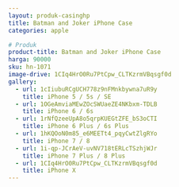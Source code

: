 ```yaml
---
layout: produk-casinghp
title: Batman and Joker iPhone Case
categories: apple

# Produk
product-title: Batman and Joker iPhone Case
harga: 90000
sku: hn-1071
image-drive: 1CIq4HrO0Ru7PtCpw_CLTKzrmVBqsgf0d
gallery:
  - url: 1cIiubuRCgUCH778z9nFMnkbywna7uR9y
    title: iPhone 5 / 5s / SE
  - url: 1OGeAmviaMEwZOcSWUaeZE4NKbxm-TDLB
    title: iPhone 6 / 6s
  - url: 1rNfQzeeUpA8o5qrpKUEGtZFE_bS3oCTI
    title: iPhone 6 Plus / 6s Plus
  - url: 1hKQOoN0m85_e6MEETt4_pqyCwtZlgRYo
    title: iPhone 7 / 8
  - url: 1i-qp-JCrAeV-uvNV718tERLcTSzhjWJr
    title: iPhone 7 Plus / 8 Plus
  - url: 1CIq4HrO0Ru7PtCpw_CLTKzrmVBqsgf0d
    title: iPhone X
---
```

